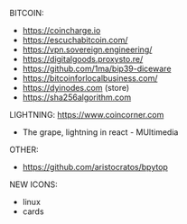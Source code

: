 BITCOIN:
- https://coincharge.io
- https://escuchabitcoin.com/
- https://vpn.sovereign.engineering/
- https://digitalgoods.proxysto.re/
- https://github.com/1ma/bip39-diceware
- https://bitcoinforlocalbusiness.com/
- https://dyinodes.com (store)
- https://sha256algorithm.com

LIGHTNING:
https://www.coincorner.com
- The grape, lightning in react - MUltimedia

OTHER:
- https://github.com/aristocratos/bpytop

NEW ICONS:
- linux
- cards